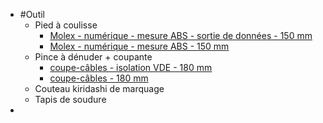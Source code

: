 - #Outil
	- Pied à coulisse
		- [Molex - numérique - mesure ABS - sortie de données - 150 mm](https://www.hoffmann-group.com/FR/fr/hof/M%C3%A9trologie/Pied-%C3%A0-coulisse/Pieds-%C3%A0-coulisse-de-poche/Pied-%C3%A0-coulisse-num%C3%A9rique-ABS-avec-sortie-de-donn%C3%A9es/p/412805-150?tId=336&comingFromCategory=40-01-01-00-00)
		- [Molex - numérique - mesure ABS - 150 mm](https://www.hoffmann-group.com/FR/fr/hof/M%C3%A9trologie/Pied-%C3%A0-coulisse/Pieds-%C3%A0-coulisse-de-poche/Pied-%C3%A0-coulisse-num%C3%A9rique-ABS/p/412821-150?comingFromCategory=40-01-01-00-00&tId=336)
	- Pince à dénuder + coupante
		- [coupe-câbles -  isolation VDE - 180 mm](https://www.hoffmann-group.com/FR/fr/hof/Outillage-manuel/Pinces-et-brucelles/Pinces-%C3%A0-d%C3%A9nuder/Pince-%C3%A0-d%C3%A9nuder-avec-coupe-c%C3%A2bles-%E2%80%9CStriX%E2%80%9D-Isolation-VDE/p/728763-180?tId=336&comingFromCategory=60-03-03-00-00)
		- [coupe-câbles - 180 mm](https://www.hoffmann-group.com/FR/fr/hof/Outillage-manuel/Pinces-et-brucelles/Pinces-%C3%A0-d%C3%A9nuder/KNIPEX-13-62-180-StriX%C2%AE-Pince-%C3%A0-d%C3%A9nuder-et-coupe-c%C3%A2bles-avec-gaines-bi-mati%C3%A8re-noire-atramentis%C3%A9e-180-mm/p/13%2062%20180-?tId=336&comingFromCategory=60-03-03-00-00#description)
	- Couteau kiridashi de marquage
	- Tapis de soudure
-